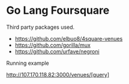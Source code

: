 # Go Lang Foursquare

Third party packages used.

- https://github.com/elbuo8/4square-venues
- https://github.com/gorilla/mux
- https://github.com/urfave/negroni

Running example

http://107.170.118.82:3000/venues/[query]